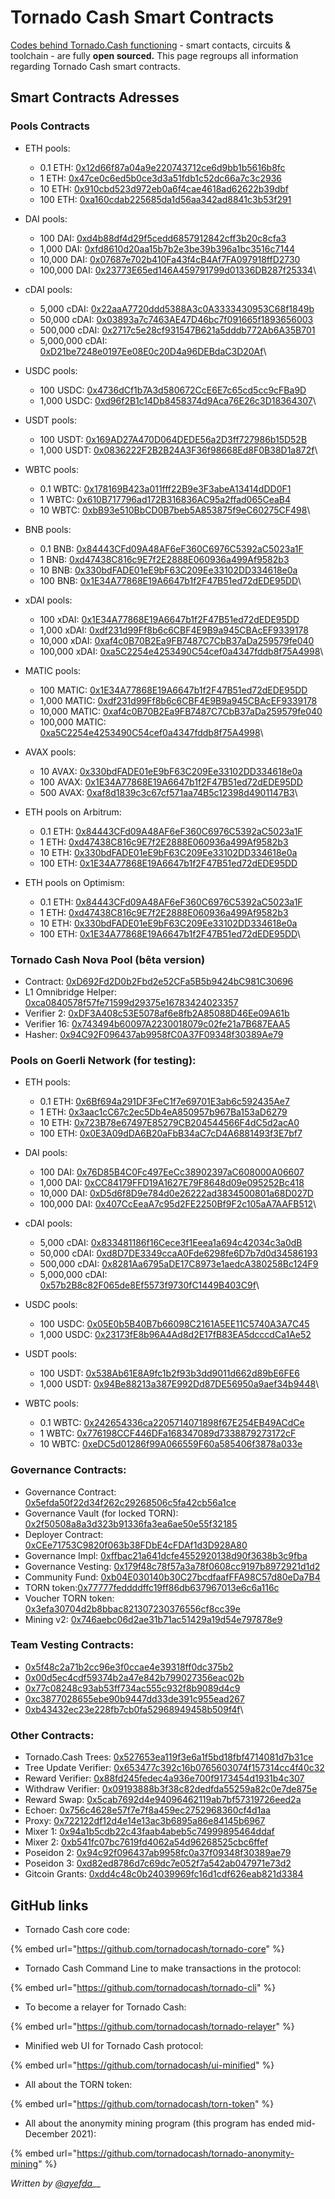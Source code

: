 # Tornado Cash Smart Contracts

[Codes behind Tornado.Cash functioning](https://github.com/tornadocash) - smart contacts, circuits & toolchain -  are fully **open sourced.** This page regroups all information regarding Tornado Cash smart contracts.

## Smart Contracts Adresses

### Pools Contracts

*   ETH pools:

    * 0.1 ETH: [0x12d66f87a04a9e220743712ce6d9bb1b5616b8fc](https://etherscan.io/address/0x12d66f87a04a9e220743712ce6d9bb1b5616b8fc)
    * 1 ETH: [0x47ce0c6ed5b0ce3d3a51fdb1c52dc66a7c3c2936](https://etherscan.io/address/0x47ce0c6ed5b0ce3d3a51fdb1c52dc66a7c3c2936)
    * 10 ETH: [0x910cbd523d972eb0a6f4cae4618ad62622b39dbf](https://etherscan.io/address/0x910cbd523d972eb0a6f4cae4618ad62622b39dbf)
    * 100 ETH: [0xa160cdab225685da1d56aa342ad8841c3b53f291](https://etherscan.io/address/0xa160cdab225685da1d56aa342ad8841c3b53f291)


* DAI pools:
  * 100 DAI: [0xd4b88df4d29f5cedd6857912842cff3b20c8cfa3](https://etherscan.io/address/0xd4b88df4d29f5cedd6857912842cff3b20c8cfa3)
  * 1,000 DAI: [0xfd8610d20aa15b7b2e3be39b396a1bc3516c7144](https://etherscan.io/address/0xfd8610d20aa15b7b2e3be39b396a1bc3516c7144)
  * 10,000 DAI: [0](https://etherscan.io/address/0x07687e702b410Fa43f4cB4Af7FA097918ffD2730)[x](https://etherscan.io/address/0xfd8610d20aa15b7b2e3be39b396a1bc3516c7144)[07687e702b410Fa43f4cB4Af7FA097918ffD2730](https://etherscan.io/address/0x07687e702b410Fa43f4cB4Af7FA097918ffD2730)
  * 100,000 DAI: [0](https://etherscan.io/address/0x23773E65ed146A459791799d01336DB287f25334)[x](https://etherscan.io/address/0xfd8610d20aa15b7b2e3be39b396a1bc3516c7144)[23773E65ed146A459791799d01336DB287f25334](https://etherscan.io/address/0x23773E65ed146A459791799d01336DB287f25334)\

* cDAI pools:
  * 5,000 cDAI: [0x22aaA7720ddd5388A3c0A3333430953C68f1849b](https://etherscan.io/address/0x22aaA7720ddd5388A3c0A3333430953C68f1849b)
  * 50,000 cDAI: [0x03893a7c7463AE47D46bc7f091665f1893656003](https://etherscan.io/address/0x03893a7c7463AE47D46bc7f091665f1893656003)
  * 500,000 cDAI: [0x2717c5e28cf931547B621a5dddb772Ab6A35B701](https://etherscan.io/address/0x2717c5e28cf931547B621a5dddb772Ab6A35B701)
  * 5,000,000 cDAI: [0xD21be7248e0197Ee08E0c20D4a96DEBdaC3D20Af](https://etherscan.io/address/0xD21be7248e0197Ee08E0c20D4a96DEBdaC3D20Af)\

* USDC pools:
  * 100 USDC: [0x4736dCf1b7A3d580672CcE6E7c65cd5cc9cFBa9D](https://etherscan.io/address/0x4736dCf1b7A3d580672CcE6E7c65cd5cc9cFBa9D)
  * 1,000 USDC: [0xd96f2B1c14Db8458374d9Aca76E26c3D18364307](https://etherscan.io/address/0xd96f2B1c14Db8458374d9Aca76E26c3D18364307)\

* USDT pools:
  * 100 USDT: [0x169AD27A470D064DEDE56a2D3ff727986b15D52B](https://etherscan.io/address/0x169AD27A470D064DEDE56a2D3ff727986b15D52B)
  * 1,000 USDT: [0x0836222F2B2B24A3F36f98668Ed8F0B38D1a872f](https://etherscan.io/address/0x0836222F2B2B24A3F36f98668Ed8F0B38D1a872f)\

* WBTC pools:&#x20;
  * 0.1 WBTC: [0x178169B423a011fff22B9e3F3abeA13414dDD0F1](https://etherscan.io/address/0x178169B423a011fff22B9e3F3abeA13414dDD0F1)
  * 1 WBTC: [0x610B717796ad172B316836AC95a2ffad065CeaB4](https://etherscan.io/address/0x610B717796ad172B316836AC95a2ffad065CeaB4)
  * 10 WBTC: [0xbB93e510BbCD0B7beb5A853875f9eC60275CF498](https://etherscan.io/address/0xbB93e510BbCD0B7beb5A853875f9eC60275CF498)\

* BNB pools:
  * 0.1 BNB: [0x84443CFd09A48AF6eF360C6976C5392aC5023a1F](https://bscscan.com/address/0x84443CFd09A48AF6eF360C6976C5392aC5023a1F)
  * 1 BNB: [0xd47438C816c9E7f2E2888E060936a499Af9582b3](https://bscscan.com/address/0xd47438C816c9E7f2E2888E060936a499Af9582b3)
  * 10 BNB: [0x330bdFADE01eE9bF63C209Ee33102DD334618e0a](https://bscscan.com/address/0x330bdFADE01eE9bF63C209Ee33102DD334618e0a)
  * 100 BNB: [0x1E34A77868E19A6647b1f2F47B51ed72dEDE95DD](https://bscscan.com/address/0x1E34A77868E19A6647b1f2F47B51ed72dEDE95DD)\

* xDAI pools:
  * 100 xDAI: [0x1E34A77868E19A6647b1f2F47B51ed72dEDE95DD](https://blockscout.com/xdai/mainnet/address/0x1E34A77868E19A6647b1f2F47B51ed72dEDE95DD/transactions)
  * 1,000 xDAI: [0xdf231d99Ff8b6c6CBF4E9B9a945CBAcEF9339178](https://blockscout.com/xdai/mainnet/address/0xdf231d99Ff8b6c6CBF4E9B9a945CBAcEF9339178/transactions)
  * 10,000 xDAI: [0xaf4c0B70B2Ea9FB7487C7CbB37aDa259579fe040](https://blockscout.com/xdai/mainnet/address/0xaf4c0B70B2Ea9FB7487C7CbB37aDa259579fe040/transactions)
  * 100,000 xDAI: [0xa5C2254e4253490C54cef0a4347fddb8f75A4998](https://blockscout.com/xdai/mainnet/address/0xa5C2254e4253490C54cef0a4347fddb8f75A4998/transactions)\

* MATIC pools:
  * 100 MATIC: [0x1E34A77868E19A6647b1f2F47B51ed72dEDE95DD](https://polygonscan.com/address/0x1E34A77868E19A6647b1f2F47B51ed72dEDE95DD)
  * 1,000 MATIC: [0xdf231d99Ff8b6c6CBF4E9B9a945CBAcEF9339178](https://polygonscan.com/address/0xdf231d99Ff8b6c6CBF4E9B9a945CBAcEF9339178)
  * 10,000 MATIC: [0xaf4c0B70B2Ea9FB7487C7CbB37aDa259579fe040](https://polygonscan.com/address/0xaf4c0B70B2Ea9FB7487C7CbB37aDa259579fe040)
  * 100,000 MATIC: [0xa5C2254e4253490C54cef0a4347fddb8f75A4998](https://polygonscan.com/address/0xa5C2254e4253490C54cef0a4347fddb8f75A4998)\

* AVAX pools:
  * 10 AVAX: [0x330bdFADE01eE9bF63C209Ee33102DD334618e0a](https://snowtrace.io/address/0x330bdFADE01eE9bF63C209Ee33102DD334618e0a)
  * 100 AVAX: [0x1E34A77868E19A6647b1f2F47B51ed72dEDE95DD](https://snowtrace.io/address/0x1E34A77868E19A6647b1f2F47B51ed72dEDE95DD)
  * 500 AVAX: [0xaf8d1839c3c67cf571aa74B5c12398d4901147B3](https://snowtrace.io/address/0xaf8d1839c3c67cf571aa74B5c12398d4901147B3)\

*   ETH pools on Arbitrum:

    * 0.1 ETH: [0x84443CFd09A48AF6eF360C6976C5392aC5023a1F](https://arbiscan.io/address/0x84443CFd09A48AF6eF360C6976C5392aC5023a1F)
    * 1 ETH: [0xd47438C816c9E7f2E2888E060936a499Af9582b3](https://arbiscan.io/address/0xd47438C816c9E7f2E2888E060936a499Af9582b3)
    * 10 ETH: [0x330bdFADE01eE9bF63C209Ee33102DD334618e0a](https://arbiscan.io/address/0x330bdFADE01eE9bF63C209Ee33102DD334618e0a)
    * 100 ETH: [0x1E34A77868E19A6647b1f2F47B51ed72dEDE95DD](https://arbiscan.io/address/0x1E34A77868E19A6647b1f2F47B51ed72dEDE95DD)


* ETH pools on Optimism:
  * 0.1 ETH: [0x84443CFd09A48AF6eF360C6976C5392aC5023a1F](https://optimistic.etherscan.io/address/0x84443CFd09A48AF6eF360C6976C5392aC5023a1F)
  * 1 ETH: [0xd47438C816c9E7f2E2888E060936a499Af9582b3](https://optimistic.etherscan.io/address/0xd47438C816c9E7f2E2888E060936a499Af9582b3)
  * 10 ETH: [0x330bdFADE01eE9bF63C209Ee33102DD334618e0a](https://optimistic.etherscan.io/address/0x330bdFADE01eE9bF63C209Ee33102DD334618e0a)
  * 100 ETH: [0x1E34A77868E19A6647b1f2F47B51ed72dEDE95DD](https://optimistic.etherscan.io/address/0x1E34A77868E19A6647b1f2F47B51ed72dEDE95DD)\


### Tornado Cash Nova Pool (bêta version)

* Contract: [0xD692Fd2D0b2Fbd2e52CFa5B5b9424bC981C30696](https://blockscout.com/xdai/mainnet/address/0xD692Fd2D0b2Fbd2e52CFa5B5b9424bC981C30696/transactions)
* L1 Omnibridge Helper: [0xca0840578f57fe71599d29375e16783424023357](https://etherscan.io/address/0xca0840578f57fe71599d29375e16783424023357)
* Verifier 2: [0xDF3A408c53E5078af6e8fb2A85088D46Ee09A61b](https://blockscout.com/xdai/mainnet/address/0xDF3A408c53E5078af6e8fb2A85088D46Ee09A61b/transactions)
* Verifier 16: [0x743494b60097A2230018079c02fe21a7B687EAA5](https://blockscout.com/xdai/mainnet/address/0x743494b60097A2230018079c02fe21a7B687EAA5/transactions)
* Hasher: [0x94C92F096437ab9958fC0A37F09348f30389Ae79](https://blockscout.com/xdai/mainnet/address/0x94C92F096437ab9958fC0A37F09348f30389Ae79/transactions)

### Pools on Goerli Network (for testing):

*   ETH pools:

    * 0.1 ETH: [0x6Bf694a291DF3FeC1f7e69701E3ab6c592435Ae7](https://goerli.etherscan.io/address/0x6Bf694a291DF3FeC1f7e69701E3ab6c592435Ae7)
    * 1 ETH: [0x3aac1cC67c2ec5Db4eA850957b967Ba153aD6279](https://goerli.etherscan.io/address/0x3aac1cC67c2ec5Db4eA850957b967Ba153aD6279)
    * 10 ETH: [0x723B78e67497E85279CB204544566F4dC5d2acA0](https://goerli.etherscan.io/address/0x723B78e67497E85279CB204544566F4dC5d2acA0)
    * 100 ETH: [0x0E3A09dDA6B20aFbB34aC7cD4A6881493f3E7bf7](https://goerli.etherscan.io/address/0x0E3A09dDA6B20aFbB34aC7cD4A6881493f3E7bf7)


* DAI pools:
  * 100 DAI: [0x76D85B4C0Fc497EeCc38902397aC608000A06607](https://goerli.etherscan.io/address/0x76D85B4C0Fc497EeCc38902397aC608000A06607)
  * 1,000 DAI: [0xCC84179FFD19A1627E79F8648d09e095252Bc418](https://goerli.etherscan.io/address/0xCC84179FFD19A1627E79F8648d09e095252Bc418)
  * 10,000 DAI: [0xD5d6f8D9e784d0e26222ad3834500801a68D027D](https://goerli.etherscan.io/address/0xD5d6f8D9e784d0e26222ad3834500801a68D027D)
  * 100,000 DAI: [0x407CcEeaA7c95d2FE2250Bf9F2c105aA7AAFB512](https://goerli.etherscan.io/address/0x407CcEeaA7c95d2FE2250Bf9F2c105aA7AAFB512)\

* cDAI pools:
  * 5,000 cDAI: [0x833481186f16Cece3f1Eeea1a694c42034c3a0dB](https://goerli.etherscan.io/address/0x833481186f16Cece3f1Eeea1a694c42034c3a0dB)
  * 50,000 cDAI: [0xd8D7DE3349ccaA0Fde6298fe6D7b7d0d34586193](https://goerli.etherscan.io/address/0xd8D7DE3349ccaA0Fde6298fe6D7b7d0d34586193)
  * 500,000 cDAI: [0x8281Aa6795aDE17C8973e1aedcA380258Bc124F9](https://goerli.etherscan.io/address/0x8281Aa6795aDE17C8973e1aedcA380258Bc124F9)
  * 5,000,000 cDAI: [0x57b2B8c82F065de8Ef5573f9730fC1449B403C9f](https://goerli.etherscan.io/address/0x57b2B8c82F065de8Ef5573f9730fC1449B403C9f)\

* USDC pools:
  * 100 USDC: [0x05E0b5B40B7b66098C2161A5EE11C5740A3A7C45](https://goerli.etherscan.io/address/0x05E0b5B40B7b66098C2161A5EE11C5740A3A7C45)
  * 1,000 USDC: [0x23173fE8b96A4Ad8d2E17fB83EA5dcccdCa1Ae52](https://goerli.etherscan.io/address/0x23173fE8b96A4Ad8d2E17fB83EA5dcccdCa1Ae52)
* USDT pools:
  * 100 USDT: [0x538Ab61E8A9fc1b2f93b3dd9011d662d89bE6FE6](https://goerli.etherscan.io/address/0x538Ab61E8A9fc1b2f93b3dd9011d662d89bE6FE6)
  * 1,000 USDT: [0x94Be88213a387E992Dd87DE56950a9aef34b9448](https://goerli.etherscan.io/address/0x94Be88213a387E992Dd87DE56950a9aef34b9448)\

* WBTC pools:
  * 0.1 WBTC: [0x242654336ca2205714071898f67E254EB49ACdCe](https://goerli.etherscan.io/address/0x242654336ca2205714071898f67E254EB49ACdCe)
  * 1 WBTC: [0x776198CCF446DFa168347089d7338879273172cF](https://goerli.etherscan.io/address/0x776198CCF446DFa168347089d7338879273172cF)
  * 10 WBTC: [0xeDC5d01286f99A066559F60a585406f3878a033e](https://goerli.etherscan.io/address/0xeDC5d01286f99A066559F60a585406f3878a033e)

### Governance Contracts:

* Governance Contract: [0x5efda50f22d34f262c29268506c5fa42cb56a1ce](https://etherscan.io/address/0x5efda50f22d34f262c29268506c5fa42cb56a1ce)
* Governance Vault (for locked TORN): [0x2f50508a8a3d323b91336fa3ea6ae50e55f32185](https://etherscan.io/address/0x2f50508a8a3d323b91336fa3ea6ae50e55f32185#tokentxns)
* Deployer Contract: [0xCEe71753C9820f063b38FDbE4cFDAf1d3D928A80](https://etherscan.io/address/0xCEe71753C9820f063b38FDbE4cFDAf1d3D928A80)
* Governance Impl: [0xffbac21a641dcfe4552920138d90f3638b3c9fba](https://etherscan.io/address/0xffbac21a641dcfe4552920138d90f3638b3c9fba)
* Governance Vesting: [0x179f48c78f57a3a78f0608cc9197b8972921d1d2](https://etherscan.io/address/0x179f48c78f57a3a78f0608cc9197b8972921d1d2)
* Community Fund: [0xb04E030140b30C27bcdfaafFFA98C57d80eDa7B4](https://gnosis-safe.io/app/eth:0xb04E030140b30C27bcdfaafFFA98C57d80eDa7B4/balances)
* TORN token:[0x77777feddddffc19ff86db637967013e6c6a116c](https://etherscan.io/address/0x77777feddddffc19ff86db637967013e6c6a116c)
* Voucher TORN token: [0x3efa30704d2b8bbac821307230376556cf8cc39e](https://etherscan.io/address/0x3efa30704d2b8bbac821307230376556cf8cc39e)
* Mining v2: [0x746aebc06d2ae31b71ac51429a19d54e797878e9](https://etherscan.io/address/0x746aebc06d2ae31b71ac51429a19d54e797878e9)

### Team Vesting Contracts:

* [0x5f48c2a71b2cc96e3f0ccae4e39318ff0dc375b2](https://etherscan.io/address/0x5f48c2a71b2cc96e3f0ccae4e39318ff0dc375b2)
* [0x00d5ec4cdf59374b2a47e842b799027356eac02b](https://etherscan.io/address/0x00d5ec4cdf59374b2a47e842b799027356eac02b)
* [0x77c08248c93ab53ff734ac555c932f8b9089d4c9](https://etherscan.io/address/0x77c08248c93ab53ff734ac555c932f8b9089d4c9)
* [0xc3877028655ebe90b9447dd33de391c955ead267](https://etherscan.io/address/0xc3877028655ebe90b9447dd33de391c955ead267)
* [0xb43432ec23e228fb7cb0fa52968949458b509f4f](https://etherscan.io/address/0xb43432ec23e228fb7cb0fa52968949458b509f4f)\


### Other Contracts:

* Tornado.Cash Trees: [0x527653ea119f3e6a1f5bd18fbf4714081d7b31ce](https://etherscan.io/address/0x527653ea119f3e6a1f5bd18fbf4714081d7b31ce)
* Tree Update Verifier: [0x653477c392c16b0765603074f157314cc4f40c32](https://etherscan.io/address/0x653477c392c16b0765603074f157314cc4f40c32)
* Reward Verifier: [0x88fd245fedec4a936e700f9173454d1931b4c307](https://etherscan.io/address/0x88fd245fedec4a936e700f9173454d1931b4c307)
* Withdraw Verifier: [0x09193888b3f38c82dedfda55259a82c0e7de875e](https://etherscan.io/address/0x09193888b3f38c82dedfda55259a82c0e7de875e)
* Reward Swap: [0x5cab7692d4e94096462119ab7bf57319726eed2a](https://etherscan.io/address/0x5cab7692d4e94096462119ab7bf57319726eed2a)
* Echoer: [0x756c4628e57f7e7f8a459ec2752968360cf4d1aa](https://etherscan.io/address/0x756c4628e57f7e7f8a459ec2752968360cf4d1aa)
* Proxy: [0x722122df12d4e14e13ac3b6895a86e84145b6967](https://etherscan.io/address/0x722122df12d4e14e13ac3b6895a86e84145b6967)
* Mixer 1: [0x94a1b5cdb22c43faab4abeb5c74999895464ddaf](https://etherscan.io/address/0x94a1b5cdb22c43faab4abeb5c74999895464ddaf)
* Mixer 2: [0xb541fc07bc7619fd4062a54d96268525cbc6ffef](https://etherscan.io/address/0xb541fc07bc7619fd4062a54d96268525cbc6ffef)
* Poseidon 2: [0x94c92f096437ab9958fc0a37f09348f30389ae79](https://etherscan.io/address/0x94c92f096437ab9958fc0a37f09348f30389ae79)
* Poseidon 3: [0xd82ed8786d7c69dc7e052f7a542ab047971e73d2](https://etherscan.io/address/0xd82ed8786d7c69dc7e052f7a542ab047971e73d2)
* Gitcoin Grants: [0xdd4c48c0b24039969fc16d1cdf626eab821d3384](https://etherscan.io/address/0xdd4c48c0b24039969fc16d1cdf626eab821d3384)

## GitHub links

* Tornado Cash core code:

{% embed url="https://github.com/tornadocash/tornado-core" %}

* Tornado Cash Command Line to make transactions in the protocol:

{% embed url="https://github.com/tornadocash/tornado-cli" %}

* To become a relayer for Tornado Cash:

{% embed url="https://github.com/tornadocash/tornado-relayer" %}

* Minified web UI for Tornado Cash protocol:

{% embed url="https://github.com/tornadocash/ui-minified" %}

* All about the TORN token:

{% embed url="https://github.com/tornadocash/torn-token" %}

* All about the anonymity mining program (this program has ended mid-December 2021):

{% embed url="https://github.com/tornadocash/tornado-anonymity-mining" %}



_Written by_ [_@ayefda_](https://torn.community/u/ayefda)__
